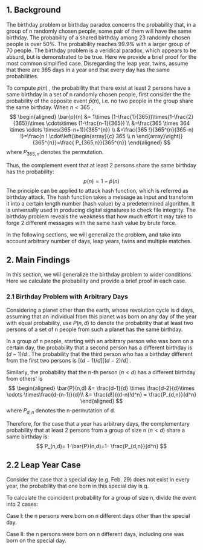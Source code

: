## 1. Background

The birthday problem or birthday paradox concerns the probability that, in a group of n randomly chosen people, some pair of them will have the same birthday. The probability of a shared birthday among 23 randomly chosen people is over 50%. The probability reaches 99.9% with a larger group of 70 people. The birthday problem is a veridical paradox, which appears to be absurd, but is demonstrated to be true. Here we provide a brief proof for the most common simplified case. Disregarding the leap year, twins,  assume that there are 365 days in a year and that every day has the same probabilities.

To compute $p(n)$ , the probability that there exist at least 2 persons have a same birthday in a set of n randomly chosen people, first consider the the probability of the opposite event $\bar{p}(n)$, i.e.  no two people in the group share the same birthday. When $n<365$ ,
$$
\begin{aligned}
\bar{p}(n) &= 1\times (1-\frac{1}{365})\times(1-\frac{2}{365})\times \cdots\times (1-\frac{n-1}{365}) \\
&=\frac{365 \times 364 \times \cdots \times(365-n+1)}{365^{n}} \\
&=\frac{365 !}{365^{n}(365-n) !}=\frac{n ! \cdot\left(\begin{array}{c}
365 \\
n
\end{array}\right)}{365^{n}}=\frac{ P_{365,n}}{365^{n}}
\end{aligned}
$$
where $P_{365,n}$ denotes the  permutation.

Thus, the complement event that at least 2 persons share the same birthday has the probability:
$$
p(n) = 1 - \bar{p}(n)
$$
The principle can be applied to attack hash function, which is referred as birthday attack. The hash function takes a message as input and transform it into a certain length number (hash value) by a predetermined algorithm. It is universally used in producing digital signatures to check file integrity. The birthday problem reveals the weakness that how much effort it may take to forge 2 different messages with the same hash value by brute force.

In the following sections, we will generalize the problem, and take into account arbitrary number of days, leap years, twins and multiple matches.

## 2. Main Findings

In this section, we will generalize the birthday problem to wider conditions. Here we calculate the probability and provide a brief proof in each case.

### 2.1 Birthday Problem  with Arbitrary Days

Considering a planet other than the earth, whose revolution cycle is d days, assuming that an individual from this planet was born on any day of the year with equal  probability, use $P(n,d)$  to denote the probability that at least two persons of a set of n people from such a planet has the same birthday.

In a group of n people, starting with an arbitrary person who was born on a certain day, the probability that a second person has a different birthday is $(d-1)/d$ . The probability that the third person who has a birthday different from the first two persons is $[(d-1)/d][(d-2)/d]$ . 

Similarly, the probability that the n-th person $(n<d)$ has a different birthday from others' is
$$
\begin{aligned}
\bar{P}(n,d) &= \frac{d-1}{d} \times \frac{d-2}{d}\times \cdots \times\frac{d-(n-1)}{d}\\ 
&= \frac{d!}{(d-n)!d^n}  = \frac{P_{d,n}}{d^n}
\end{aligned}
$$
where $P_{d,n}$ denotes the n-permutation of d.

Therefore, for the case that a year has arbitrary days, the complementary probability that at least 2 persons from a group of size n $(n<d)$ share a same birthday is:
$$
P_(n,d)= 1-\bar{P}(n,d)=1- \frac{P_{d,n}}{d^n}
$$

## 2.2 Leap Year Case

Consider the case that a special day (e.g. Feb. 29) does not exist in every year, the probability that one born in this special day is q.

To calculate the coincident probability for a group of size n, divide the event into 2 cases:

Case I:  the n persons were born on n different days other than the special day.

Case II: the n persons were born on n different days, including one was born on the special day.
